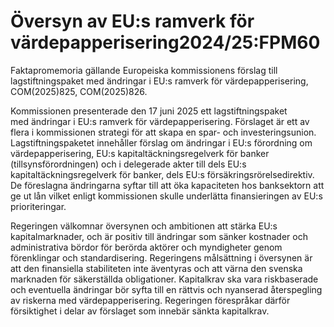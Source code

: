# Översyn av EU:s ramverk för värdepapperisering2024/25:FPM60

Faktapromemoria gällande Europeiska kommissionens förslag till lagstiftningspaket med ändringar i EU:s ramverk för värdepapperisering, COM(2025)825, COM(2025)826.

Kommissionen presenterade den 17 juni 2025 ett lagstiftningspaket med ändringar i EU:s ramverk för värdepapperisering. Förslaget är ett av flera i kommissionen strategi för att skapa en spar- och investeringsunion. Lagstiftningspaketet innehåller förslag om ändringar i EU:s förordning om värdepapperisering, EU:s kapitaltäckningsregelverk för banker (tillsynsförordningen) och i delegerade akter till dels EU:s kapitaltäckningsregelverk för banker, dels EU:s försäkringsrörelsedirektiv. De föreslagna ändringarna syftar till att öka kapaciteten hos banksektorn att ge ut lån vilket enligt kommissionen skulle underlätta finansieringen av EU:s prioriteringar.

Regeringen välkomnar översynen och ambitionen att stärka EU:s kapitalmarknader, och är positiv till ändringar som sänker kostnader och administrativa bördor för berörda aktörer och myndigheter genom förenklingar och standardisering. Regeringens målsättning i översynen är att den finansiella stabiliteten inte äventyras och att värna den svenska marknaden för säkerställda obligationer. Kapitalkrav ska vara riskbaserade och eventuella ändringar bör syfta till en rättvis och nyanserad återspegling av riskerna med värdepapperisering. Regeringen förespråkar därför försiktighet i delar av förslaget som innebär sänkta kapitalkrav.
